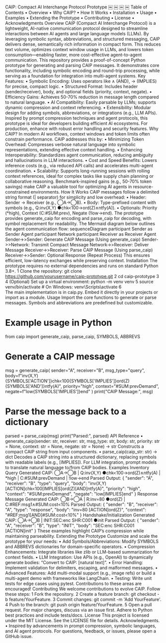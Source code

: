CAIP: Compact AI Interchange Protocol Prototype
￼ ￼ ￼ ￼
Table of Contents
	•	Overview
	•	Why CAIP?
	•	How It Works
	•	Installation
	•	Usage
	•	Examples
	•	Extending the Prototype
	•	Contributing
	•	License
	•	Acknowledgments
Overview
CAIP (Compact AI Interchange Protocol) is a lightweight, AI-native communication protocol designed to streamline interactions between AI agents and large language models (LLMs). By leveraging symbolic syntax, abbreviations, and structured messaging, CAIP delivers dense, semantically rich information in compact form. This reduces text volume, optimizes context window usage in LLMs, and lowers token consumption—enabling faster, more cost-effective agent-to-agent communication.
This repository provides a proof-of-concept Python prototype for generating and parsing CAIP messages. It demonstrates core functionality, including symbolic encoding and round-trip processing, while serving as a foundation for integration into multi-agent systems.
Key Features:
	•	Symbolic Encoding: Uses operators like ∧ (AND), → (IMPLIES) for precise, compact logic.
	•	Structured Format: Includes header (sender/receiver), body, and optional fields (priority, context, negate).
	•	Efficiency Gains: Achieves 50-70% reduction in message length compared to natural language.
	•	AI Compatibility: Easily parsable by LLMs; supports dynamic compression and context referencing.
	•	Extensibility: Modular design for adding symbols, abbreviations, or integrations (e.g., LLM APIs).
Inspired by prompt compression techniques and agent protocols, this prototype is ideal for developers building efficient AI ecosystems. For production, enhance with robust error handling and security features.
Why CAIP?
In modern AI workflows, context windows and token limits often constrain performance. CAIP addresses this by:
	•	Minimizing Token Overhead: Compresses verbose natural language into symbolic representations, extending effective context handling.
	•	Enhancing Interoperability: Standardizes agent communication, reducing ambiguity and hallucinations in LLM interactions.
	•	Cost and Speed Benefits: Lowers inference costs (e.g., via reduced API calls) and accelerates multi-agent coordination.
	•	Scalability: Supports long-running sessions with rolling context references, ideal for complex tasks like supply chain planning or collaborative reasoning.
Benchmark-inspired gains (e.g., 50-70% token savings) make CAIP a valuable tool for optimizing AI agents in resource-constrained environments.
How It Works
CAIP messages follow a delimited string format (| separator) for simplicity and low overhead:
	•	Header: Sender → Receiver (e.g., ◯A→◯B).
	•	Body: Type-prefixed content with symbols (e.g., Q:inv(X,Y) ●chk<100→ord(Z)∧ntfy(A)).
	•	Optionals: Priority (*high), Context (C:#SUM:prev), Negate (!low→end).
The prototype provides generate_caip for encoding and parse_caip for decoding, with symbol replacement for readability.
The Mermaid diagram below outlines the agent communication flow:
sequenceDiagram
    participant Sender as Sender Agent
    participant Network
    participant Receiver as Receiver Agent
    Sender->>Sender: Generate CAIP Message
(Using generate_caip)
    Sender->>Network: Transmit Compact Message
    Network->>Receiver: Deliver Message
    Receiver->>Receiver: Parse CAIP Message
(Using parse_caip)
    Receiver->>Sender: Optional Response
(Repeat Process)
This ensures efficient, low-latency exchanges while preserving context.
Installation
The prototype requires no external dependencies and runs on standard Python 3.8+.
	1	Clone the repository: git clone https://github.com/yourusername/caip-prototype.git
	2	cd caip-prototype
	3	
	4	(Optional) Set up a virtual environment: python -m venv venv
	5	source venv/bin/activate  # On Windows: venv\Scripts\activate
	6	
The main implementation is in caip.py. Embed it directly in your projects or import as a module.
Usage
Import the core functions to generate or parse messages. Symbols and abbreviations are predefined but customizable.
# Example usage in Python

from caip import generate_caip, parse_caip, SYMBOLS, ABBREVS

# Generate a CAIP message
msg = generate_caip(
    sender="A",
    receiver="B",
    msg_type="query",
    body=f"inv(X,Y) {SYMBOLS['ACTION']}chk<100{SYMBOLS['IMPLIES']}ord(Z){SYMBOLS['AND']}ntfy(A)",
    priority="high",
    context="#SUM:prevDemand",
    negate=f"low{SYMBOLS['IMPLIES']}end"
)
print("CAIP Message:", msg)

# Parse the message back to a dictionary
parsed = parse_caip(msg)
print("Parsed:", parsed)
API Reference
	•	generate_caip(sender: str, receiver: str, msg_type: str, body: str, priority: str = None, context: str = None, negate: str = None) -> str Constructs a compact CAIP string from input components.
	•	parse_caip(caip_str: str) -> dict Decodes a CAIP string into a structured dictionary, replacing symbols with readable labels (e.g., [IMPLIES]).
For LLM integration, prompt models to translate natural language to/from CAIP bodies.
Examples
Inventory Query
Generated CAIP:
◯A→◯B | Q:inv(X,Y) ●chk<100→ord(Z)∧ntfy(A) | *high | C:#SUM:prevDemand | !low→end
Parsed Output:
{
  "sender": "A",
  "receiver": "B",
  "type": "query",
  "body": "inv(X,Y) [ACTION]chk<100[IMPLIES]ord(Z)[AND]ntfy(A)",
  "priority": "high",
  "context": "#SUM:prevDemand",
  "negate": "low[IMPLIES]end"
}
Response Message
Generated CAIP:
◯B→◯A | R:inv=80 ●ord(Z) | C:#REF:msg1∧#SUM:cost<10%
Parsed Output:
{
  "sender": "B",
  "receiver": "A",
  "type": "response",
  "body": "inv=80 [ACTION]ord(Z)",
  "context": "#REF:msg1[AND]#SUM:cost<10%"
}
Handshake/Initialization
Generated CAIP:
◯A→◯B | INIT:SEC:enc SHR:C001 ●init
Parsed Output:
{
  "sender": "A",
  "receiver": "B",
  "type": "INIT",
  "body": "SEC:enc SHR:C001 [ACTION]init"
}
These examples highlight CAIP’s compression while maintaining parseability.
Extending the Prototype
Customize and scale the prototype for your needs:
	•	Add Symbols/Abbreviations: Modify SYMBOLS and ABBREVS dictionaries for domain-specific operators.
	•	Compression Enhancements: Integrate libraries like zlib or LLM-based summarization for context fields.
	•	LLM Integration: Use APIs (e.g., OpenAI) to dynamically generate bodies: “Convert to CAIP: [natural text]”.
	•	Error Handling: Implement validation for delimiters, escaping, and malformed messages.
	•	Advanced Features: Add multi-modal support (e.g., image refs) or build a multi-agent demo with frameworks like LangChain.
	•	Testing: Write unit tests for edge cases using pytest.
Contributions to these areas are encouraged!
Contributing
We welcome contributions to evolve CAIP. Follow these steps:
	1	Fork the repository.
	2	Create a feature branch: git checkout -b feature/YourFeature.
	3	Commit changes: git commit -m 'Add YourFeature'.
	4	Push to the branch: git push origin feature/YourFeature.
	5	Open a pull request.
For major changes, discuss via an issue first. Adhere to Python best practices and include tests/docs.
License
This project is licensed under the MIT License. See the LICENSE file for details.
Acknowledgments.
	•	Inspired by advancements in prompt compression, symbolic languages, and AI agent protocols.
For questions, feedback, or issues, please open a GitHub issue.